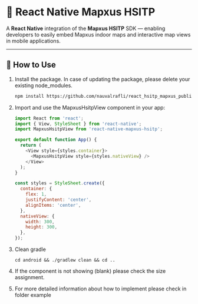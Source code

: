 # 📌 React Native Mapxus HSITP

A **React Native** integration of the **Mapxus HSITP** SDK — enabling developers to easily embed Mapxus indoor maps and interactive map views in mobile applications.

---

## 📖 How to Use

1. Install the package. In case of updating the package, please delete your existing node_modules. 
   ```sh
   npm install https://github.com/nauvalrafli/react_hsitp_mapxus_public/releases/download/Hsitp/react-native-mapxus-hsitp-0.1.0.tgz
   ```

2. Import and use the MapxusHsitpView component in your app:
   ```js
   import React from 'react';
   import { View, StyleSheet } from 'react-native';
   import MapxusHsitpView from 'react-native-mapxus-hsitp';

   export default function App() {
     return (
       <View style={styles.container}>
         <MapxusHsitpView style={styles.nativeView} />
       </View>
     );
   }

   const styles = StyleSheet.create({
     container: {
       flex: 1,
       justifyContent: 'center',
       alignItems: 'center',
     },
     nativeView: {
       width: 300,
       height: 300,
     },
   });
   ```
3. Clean gradle
   ```
   cd android && ./gradlew clean && cd ..
   ```
4. If the component is not showing (blank) please check the size assignment.
5. For more detailed information about how to implement please check in folder example   
